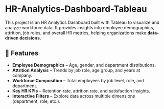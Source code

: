 # HR-Analytics-Dashboard-Tableau
This project is an HR Analytics Dashboard built with Tableau to visualize and analyze workforce data.
It provides insights into employee demographics, attrition, job roles, and overall HR metrics, helping organizations make **data-driven decisions**.  

## 🚀 Features  

- **Employee Demographics** – Age, gender, and department distributions.  
- **Attrition Analysis** – Trends by job role, age group, and years at company.  
- **Workforce Composition** – Total employees by job level, role, and department.  
- **Key HR KPIs** – Retention rate, attrition rate, and satisfaction insights.  
- **Interactive Filters** – Explore data across multiple dimensions (department, role, etc.).  
